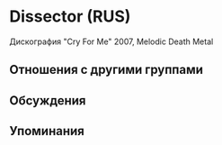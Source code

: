 # Dissector (RUS)

Дискография
"Cry For Me" 2007, Melodic Death Metal

## Отношения с другими группами


## Обсуждения


## Упоминания

